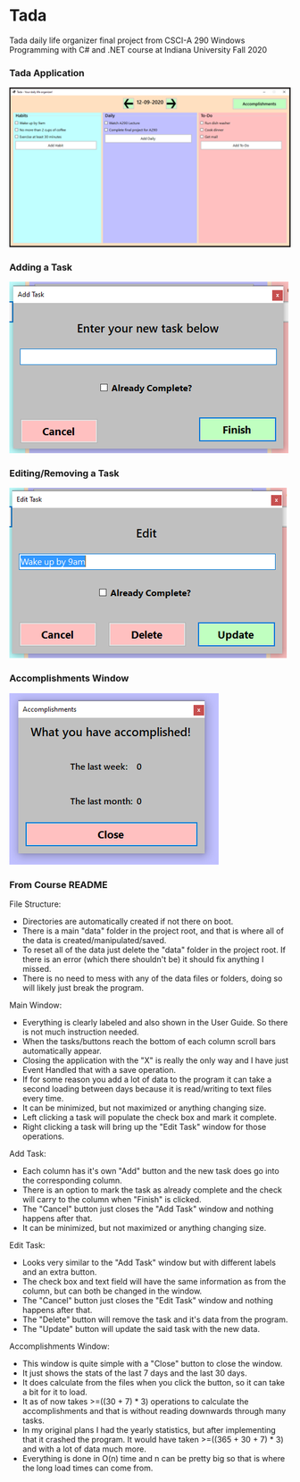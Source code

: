 # Tada
Tada daily life organizer final project from CSCI-A 290 Windows Programming with C# and .NET course at Indiana University Fall 2020

### Tada Application

![Tada Preview](readme/tada.png)

### Adding a Task

![Adding a task](readme/add_task.png)

### Editing/Removing a Task

![Editing or Removing a Task](readme/edit_task.png)

### Accomplishments Window

![Accomplishments Window](readme/accomplishments.png)

### From Course README
File Structure:

- Directories are automatically created if not there on boot.
- There is a main "data" folder in the project root, and that is where all of the data is created/manipulated/saved.
- To reset all of the data just delete the "data" folder in the project root. If there is an error (which there shouldn't be) it should fix anything I missed.
- There is no need to mess with any of the data files or folders, doing so will likely just break the program.

Main Window:

- Everything is clearly labeled and also shown in the User Guide. So there is not much instruction needed.
- When the tasks/buttons reach the bottom of each column scroll bars automatically appear.
- Closing the application with the "X" is really the only way and I have just Event Handled that with a save operation.
- If for some reason you add a lot of data to the program it can take a second loading between days because it is read/writing to text files every time.
- It can be minimized, but not maximized or anything changing size.
- Left clicking a task will populate the check box and mark it complete.
- Right clicking a task will bring up the "Edit Task" window for those operations.

Add Task:

- Each column has it's own "Add" button and the new task does go into the corresponding column.
- There is an option to mark the task as already complete and the check will carry to the column when "Finish" is clicked.
- The "Cancel" button just closes the "Add Task" window and nothing happens after that.
- It can be minimized, but not maximized or anything changing size.

Edit Task:

- Looks very similar to the "Add Task" window but with different labels and an extra button.
- The check box and text field will have the same information as from the column, but can both be changed in the window.
- The "Cancel" button just closes the "Edit Task" window and nothing happens after that.
- The "Delete" button will remove the task and it's data from the program.
- The "Update" button will update the said task with the new data.

Accomplishments Window:

- This window is quite simple with a "Close" button to close the window.
- It just shows the stats of the last 7 days and the last 30 days.
- It does calculate from the files when you click the button, so it can take a bit for it to load.
- It as of now takes >=((30 + 7) * 3) operations to calculate the accomplishments and that is without reading downwards through many tasks.
- In my original plans I had the yearly statistics, but after implementing that it crashed the program. It would have taken >=((365 + 30 + 7) * 3) and with a lot of data much more.
- Everything is done in O(n) time and n can be pretty big so that is where the long load times can come from.
